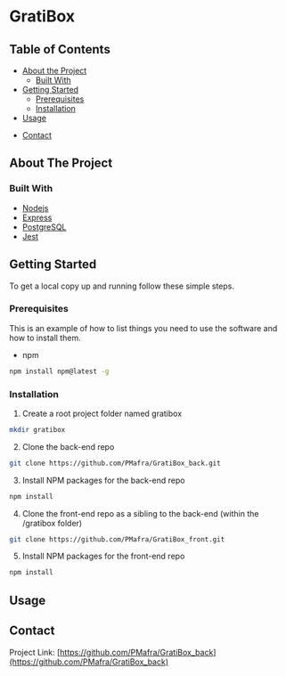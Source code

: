 # GratiBox
<!-- TABLE OF CONTENTS -->
## Table of Contents

* [About the Project](#about-the-project)
  * [Built With](#built-with)
* [Getting Started](#getting-started)
  * [Prerequisites](#prerequisites)
  * [Installation](#installation)
* [Usage](#usage)
<!-- * [License](#license) -->
* [Contact](#contact)

<!-- ABOUT THE PROJECT -->
## About The Project

### Built With

* [Nodejs](https://nodejs.org/en/)
* [Express](https://expressjs.com/)
* [PostgreSQL](https://www.postgresql.org/)
* [Jest](https://jestjs.io/)

<!-- GETTING STARTED -->
## Getting Started

To get a local copy up and running follow these simple steps.

### Prerequisites

This is an example of how to list things you need to use the software and how to install them.
* npm
```sh
npm install npm@latest -g
```

### Installation

1. Create a root project folder named gratibox
```sh
mkdir gratibox
```
2. Clone the back-end repo
```sh
git clone https://github.com/PMafra/GratiBox_back.git
```
3. Install NPM packages for the back-end repo
```sh
npm install
```
4. Clone the front-end repo as a sibling to the back-end (within the /gratibox folder)
```sh
git clone https://github.com/PMafra/GratiBox_front.git
```
5. Install NPM packages for the front-end repo
```sh
npm install
```

<!-- USAGE EXAMPLES -->
## Usage

<!-- CONTACT -->
## Contact

Project Link: [https://github.com/PMafra/GratiBox_back](https://github.com/PMafra/GratiBox_back)

